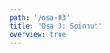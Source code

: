```yaml
---
path: '/osa-03'
title: 'Osa 3: Soinnut'
overview: true
---
```


<music-exercise name="Sointu nuotti ja kuuntelu" type="chords" required=1></music-exercise>
<music-exercise name="Sointu nuotti" type="chords_notes"></music-exercise>
<music-exercise name="Sointu kuuntelu" type="chords_sound"></music-exercise>
